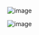 ![image](https://github.com/user-attachments/assets/6613ba26-1370-45e5-b345-c73359571dbd)

![image](https://github.com/user-attachments/assets/83bb0605-5325-4c49-83dc-467284711cf7)
